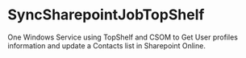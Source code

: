 # SyncSharepointJobTopShelf
One Windows Service using TopShelf and CSOM to Get User profiles information and update a Contacts list in Sharepoint Online.
